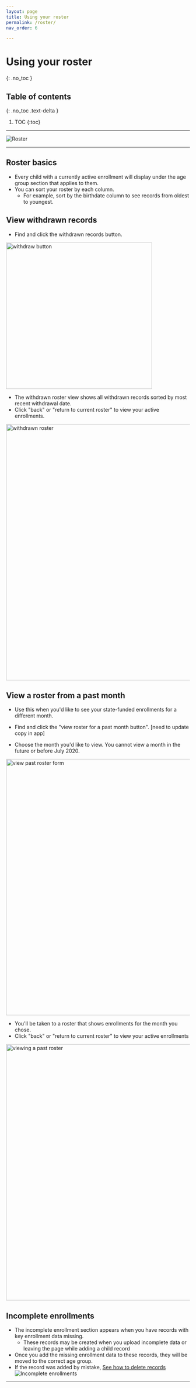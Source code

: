 ```yaml
---
layout: page
title: Using your roster
permalink: /roster/
nav_order: 6

---
```


# Using your roster
{: .no_toc }

## Table of contents
{: .no_toc .text-delta }

1. TOC
{:toc}

---

![Roster](../assets/images/roster.png "ECE Reporter roster")

---

## Roster basics
- Every child with a currently active enrollment will display under the age group section that applies to them.
- You can sort your roster by each column. 
  - For example, sort by the birthdate column to see records from oldest to youngest.

## View withdrawn records
- Find and click the withdrawn records button.
<img src="../assets/images/withdraw-view.png" alt="withdraw button" width="400px"/>

- The withdrawn roster view shows all withdrawn records sorted by most recent withdrawal date.
- Click "back" or "return to current roster" to view your active enrollments.
<img src="../assets/images/withdrawn-roster.png" alt="withdrawn roster" width="700px"/>

## View a roster from a past month
- Use this when you'd like to see your state-funded enrollments for a different month.
- Find and click the "view roster for a past month button".
[need to update copy in app]

- Choose the month you'd like to view. You cannot view a month in the future or before July 2020.
<img src="../assets/images/view-past-roster.png" alt="view past roster form" width="700px"/>


- You'll be taken to a roster that shows enrollments for the month you chose. 
- Click "back" or "return to current roster" to view your active enrollments
<img src="../assets/images/past-roster.png" alt="viewing a past roster" width="700px"/>


## Incomplete enrollments
- The incomplete enrollment section appears when you have records with key enrollment data missing.
  - These records may be created when you upload incomplete data or leaving the page while adding a child record
- Once you add the missing enrollment data to these records, they will be moved to the correct age group.
- If the record was added by mistake, [See how to delete records](/delete-record)
![Incomplete enrollments](../assets/images/incomplete-enrollments.png "incomplete enrollments")

---